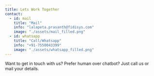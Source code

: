```yaml
---
title: Lets Work Together
contact:
  - id: mail
    title: "Mail"
    info: "lalapeta.prasanth@fidisys.com"
    image: "./assets/mail_filled.png"
  - id: whatsapp
    title: "Call/Whatsapp"
    info: "+91-7550043399"
    image: "./assets/whatsapp_filled.png"
---
```


Want to get in touch with us? Prefer human over chatbot? Just call us or mail your details.
